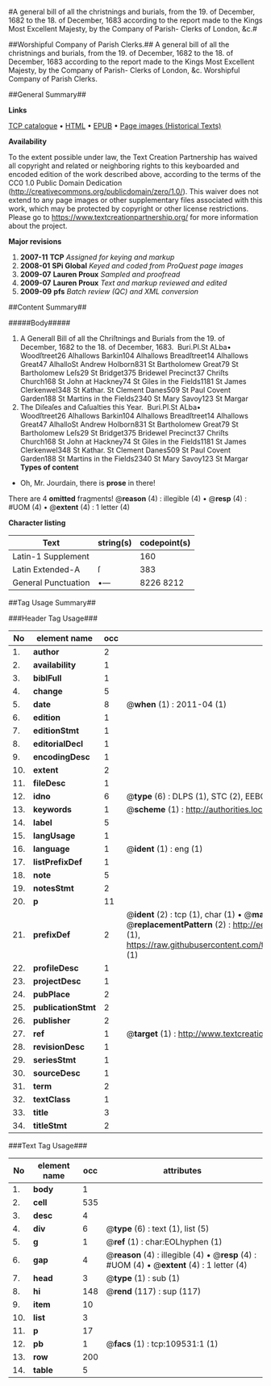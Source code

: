 #A general bill of all the christnings and burials, from the 19. of December, 1682 to the 18. of December, 1683 according to the report made to the Kings Most Excellent Majesty, by the Company of Parish- Clerks of London, &c.#

##Worshipful Company of Parish Clerks.##
A general bill of all the christnings and burials, from the 19. of December, 1682 to the 18. of December, 1683 according to the report made to the Kings Most Excellent Majesty, by the Company of Parish- Clerks of London, &c.
Worshipful Company of Parish Clerks.

##General Summary##

**Links**

[TCP catalogue](http://www.ota.ox.ac.uk/tcp/)  • 
[HTML](http://tei.it.ox.ac.uk/tcp/Texts-HTML/free/A42/A42602.html)  • 
[EPUB](http://tei.it.ox.ac.uk/tcp/Texts-EPUB/free/A42/A42602.epub) • 
[Page images (Historical Texts)](https://historicaltexts.jisc.ac.uk/eebo-23292248e)

**Availability**

To the extent possible under law, the Text Creation Partnership has waived all copyright and related or neighboring rights to this keyboarded and encoded edition of the work described above, according to the terms of the CC0 1.0 Public Domain Dedication (http://creativecommons.org/publicdomain/zero/1.0/). This waiver does not extend to any page images or other supplementary files associated with this work, which may be protected by copyright or other license restrictions. Please go to https://www.textcreationpartnership.org/ for more information about the project.

**Major revisions**

1. __2007-11__ __TCP__ *Assigned for keying and markup*
1. __2008-01__ __SPi Global__ *Keyed and coded from ProQuest page images*
1. __2009-07__ __Lauren Proux__ *Sampled and proofread*
1. __2009-07__ __Lauren Proux__ *Text and markup reviewed and edited*
1. __2009-09__ __pfs__ *Batch review (QC) and XML conversion*

##Content Summary##

#####Body#####

1. A Generall Bill of all the Chriſtnings and Burials from the 19. of December, 1682 to the 18. of December, 1683.
 Buri.Pl.St ALba• Woodſtreet26 Alhallows Barkin104 Alhallows Breadſtreet14 Alhallows Great47 AlhalloSt Andrew Holborn831 St Bartholomew Great79 St Bartholomew Leſs29 St Bridget375 Bridewel Precinct37 Chriſts Church168 St John at Hackney74 St Giles in the Fields1181 St James Clerkenwel348 St Kathar. St Clement Danes509 St Paul Covent Garden188 St Martins in the Fields2340 St Mary Savoy123 St Margar
1. The Diſeaſes and Caſualties this Year.
 Buri.Pl.St ALba• Woodſtreet26 Alhallows Barkin104 Alhallows Breadſtreet14 Alhallows Great47 AlhalloSt Andrew Holborn831 St Bartholomew Great79 St Bartholomew Leſs29 St Bridget375 Bridewel Precinct37 Chriſts Church168 St John at Hackney74 St Giles in the Fields1181 St James Clerkenwel348 St Kathar. St Clement Danes509 St Paul Covent Garden188 St Martins in the Fields2340 St Mary Savoy123 St Margar
**Types of content**

  * Oh, Mr. Jourdain, there is **prose** in there!

There are 4 **omitted** fragments! 
 @__reason__ (4) : illegible (4)  •  @__resp__ (4) : #UOM (4)  •  @__extent__ (4) : 1 letter (4)

**Character listing**


|Text|string(s)|codepoint(s)|
|---|---|---|
|Latin-1 Supplement| |160|
|Latin Extended-A|ſ|383|
|General Punctuation|•—|8226 8212|

##Tag Usage Summary##

###Header Tag Usage###

|No|element name|occ|attributes|
|---|---|---|---|
|1.|__author__|2||
|2.|__availability__|1||
|3.|__biblFull__|1||
|4.|__change__|5||
|5.|__date__|8| @__when__ (1) : 2011-04 (1)|
|6.|__edition__|1||
|7.|__editionStmt__|1||
|8.|__editorialDecl__|1||
|9.|__encodingDesc__|1||
|10.|__extent__|2||
|11.|__fileDesc__|1||
|12.|__idno__|6| @__type__ (6) : DLPS (1), STC (2), EEBO-CITATION (1), OCLC (1), VID (1)|
|13.|__keywords__|1| @__scheme__ (1) : http://authorities.loc.gov/ (1)|
|14.|__label__|5||
|15.|__langUsage__|1||
|16.|__language__|1| @__ident__ (1) : eng (1)|
|17.|__listPrefixDef__|1||
|18.|__note__|5||
|19.|__notesStmt__|2||
|20.|__p__|11||
|21.|__prefixDef__|2| @__ident__ (2) : tcp (1), char (1)  •  @__matchPattern__ (2) : ([0-9\-]+):([0-9IVX]+) (1), (.+) (1)  •  @__replacementPattern__ (2) : http://eebo.chadwyck.com/downloadtiff?vid=$1&page=$2 (1), https://raw.githubusercontent.com/textcreationpartnership/Texts/master/tcpchars.xml#$1 (1)|
|22.|__profileDesc__|1||
|23.|__projectDesc__|1||
|24.|__pubPlace__|2||
|25.|__publicationStmt__|2||
|26.|__publisher__|2||
|27.|__ref__|1| @__target__ (1) : http://www.textcreationpartnership.org/docs/. (1)|
|28.|__revisionDesc__|1||
|29.|__seriesStmt__|1||
|30.|__sourceDesc__|1||
|31.|__term__|2||
|32.|__textClass__|1||
|33.|__title__|3||
|34.|__titleStmt__|2||


###Text Tag Usage###

|No|element name|occ|attributes|
|---|---|---|---|
|1.|__body__|1||
|2.|__cell__|535||
|3.|__desc__|4||
|4.|__div__|6| @__type__ (6) : text (1), list (5)|
|5.|__g__|1| @__ref__ (1) : char:EOLhyphen (1)|
|6.|__gap__|4| @__reason__ (4) : illegible (4)  •  @__resp__ (4) : #UOM (4)  •  @__extent__ (4) : 1 letter (4)|
|7.|__head__|3| @__type__ (1) : sub (1)|
|8.|__hi__|148| @__rend__ (117) : sup (117)|
|9.|__item__|10||
|10.|__list__|3||
|11.|__p__|17||
|12.|__pb__|1| @__facs__ (1) : tcp:109531:1 (1)|
|13.|__row__|200||
|14.|__table__|5||
